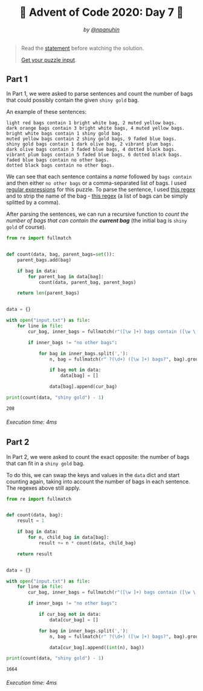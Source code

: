 <h1 align="center">🎄 Advent of Code 2020: Day 7 🎄</h1>
<h6 align="center">by <a href="https://github.com/npanuhin">@npanuhin</a></h6>

> Read the [statement](https://adventofcode.com/2020/day/7 "Visit adventofcode.com/2020/day/7") before watching the solution.
>
> [Get your puzzle input](https://adventofcode.com/2020/day/7/input "Open adventofcode.com/2020/day/7/input").


## Part 1

In Part 1, we were asked to parse sentences and count the number of bags that could possibly contain the given `shiny gold` bag.

An example of these sentences:
```
light red bags contain 1 bright white bag, 2 muted yellow bags.
dark orange bags contain 3 bright white bags, 4 muted yellow bags.
bright white bags contain 1 shiny gold bag.
muted yellow bags contain 2 shiny gold bags, 9 faded blue bags.
shiny gold bags contain 1 dark olive bag, 2 vibrant plum bags.
dark olive bags contain 3 faded blue bags, 4 dotted black bags.
vibrant plum bags contain 5 faded blue bags, 6 dotted black bags.
faded blue bags contain no other bags.
dotted black bags contain no other bags.
```

We can see that each sentence contains a *name* followed by `bags contain` and then either `no other bags` or a comma-separated list of bags. I used [regular expressions](https://en.wikipedia.org/wiki/Regular_expression "Visit wikipedia.org/Regular_expression") for this puzzle. To parse the sentence, I used [this regex](https://regex101.com/r/2O46M8/1) and to strip the name of the bag - [this regex](https://regex101.com/r/vvHX0M/1) (a list of bags can be simply splitted by a comma).

After parsing the sentences, we can run a recursive function to *count the number of bags that can contain the **current bag*** (the initial bag is `shiny gold` of course).

<!-- Execute code: "part1.py" -->
```python
from re import fullmatch


def count(data, bag, parent_bags=set()):
    parent_bags.add(bag)

    if bag in data:
        for parent_bag in data[bag]:
            count(data, parent_bag, parent_bags)

    return len(parent_bags)


data = {}

with open("input.txt") as file:
    for line in file:
        cur_bag, inner_bags = fullmatch(r"([\w ]+) bags contain ([\w \,]+)\.", line.strip()).groups()

        if inner_bags != "no other bags":

            for bag in inner_bags.split(','):
                n, bag = fullmatch(r" ?(\d+) ([\w ]+) bags?", bag).groups()

                if bag not in data:
                    data[bag] = []

                data[bag].append(cur_bag)

print(count(data, "shiny gold") - 1)
```
```
208
```
###### Execution time: 4ms

## Part 2

In Part 2, we were asked to count the exact opposite: the number of bags that can fit in a `shiny gold` bag.

To do this, we can swap the keys and values in the `data` dict and start counting again, taking into account the number of bags in each sentence. The regexes above still apply.

<!-- Execute code: "part2.py" -->
```python
from re import fullmatch


def count(data, bag):
    result = 1

    if bag in data:
        for n, child_bag in data[bag]:
            result += n * count(data, child_bag)

    return result


data = {}

with open("input.txt") as file:
    for line in file:
        cur_bag, inner_bags = fullmatch(r"([\w ]+) bags contain ([\w \,]+)\.", line.strip()).groups()

        if inner_bags != "no other bags":

            if cur_bag not in data:
                data[cur_bag] = []

            for bag in inner_bags.split(','):
                n, bag = fullmatch(r" ?(\d+) ([\w ]+) bags?", bag).groups()

                data[cur_bag].append((int(n), bag))

print(count(data, "shiny gold") - 1)
```
```
1664
```
###### Execution time: 4ms
